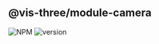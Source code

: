## @vis-three/module-camera

<p>
   <img alt="NPM" src="https://img.shields.io/npm/l/@vis-three/module-camera?color=blue">
   <img alt="version" src="https://img.shields.io/npm/v/@vis-three/module-camera">
</p>
